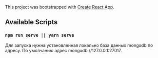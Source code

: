This project was bootstrapped with [Create React App](https://github.com/facebook/create-react-app).

## Available Scripts
### `npm run serve || yarn serve`
Для запуска нужна установленная локально база данных mongodb по адресу. По умолчанию адрес mongodb://127.0.0.1:27017.

